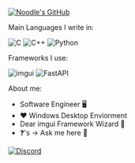 [![Noodle's GitHub](https://github-readme-stats.vercel.app/api?username=Noodle-1337&count_private=true&show_icons=true&theme=dracula)](https://github.com/Noodle-1337/)


Main Languages I write in:

![C](https://img.shields.io/badge/c-%2300599C.svg?style=for-the-badge&logo=c&logoColor=white&color=grey)
![C++](https://img.shields.io/badge/c++-%2300599C.svg?style=for-the-badge&logo=c%2B%2B&logoColor=white&color=ff69b4)
![Python](https://img.shields.io/badge/python-3670A0?style=for-the-badge&logo=python&logoColor=ffdd54)

Frameworks I use:

![imgui](https://img.shields.io/badge/-imgui-blue?style=for-the-badge&logoColor=white&link=https://github.com/ocornut/imgui&link=https://github.com/ocornut/imgui)
![FastAPI](https://img.shields.io/badge/fastapi-%2300599C.svg?style=for-the-badge&logo=fastapi&logoColor=white)

About me:

* Software Engineer 🖥️
* ❤️ Windows Desktop Enviorment
* Dear imgui Framework Wizard 🧙
* ❓'s -> Ask me here 🔽

[![Discord](https://img.shields.io/badge/Atom%20Auth%20Discord-5865F2?style=for-the-badge&logo=discord&logoColor=white)](https://discord.gg/DDUcysQxtF)
